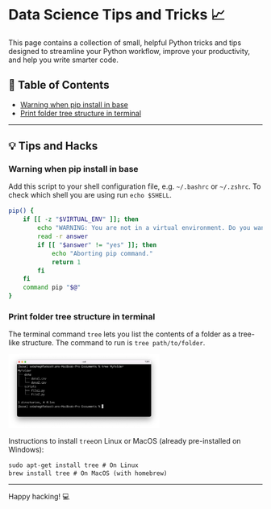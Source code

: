 # Data Science Tips and Tricks 📈

This page contains a collection of small, helpful Python tricks and tips designed to streamline your Python workflow, improve your productivity, and help you write smarter code. 

## 📖 Table of Contents

- [Warning when pip install in base](#warning-when-pip-install-in-base)
- [Print folder tree structure in terminal](#print-folder-tree-structure-in-terminal)
---

## 💡 Tips and Hacks

### Warning when pip install in base
Add this script to your shell configuration file, e.g. `~/.bashrc` or `~/.zshrc`. To check which shell you are using run `echo $SHELL`.

```bash
pip() {
    if [[ -z "$VIRTUAL_ENV" ]]; then
        echo "WARNING: You are not in a virtual environment. Do you want to proceed? (yes/no)"
        read -r answer
        if [[ "$answer" != "yes" ]]; then
            echo "Aborting pip command."
            return 1
        fi
    fi
    command pip "$@"
}
```

### Print folder tree structure in terminal
The terminal command `tree` lets you list the contents of a folder as a tree-like structure. The command to run is `tree path/to/folder`. 

<img src="images/tree.png" width="300">

Instructions to install `tree`on Linux or MacOS (already pre-installed on Windows): 

```
sudo apt-get install tree # On Linux
brew install tree # On MacOS (with homebrew)
```

---

Happy hacking! 💻
